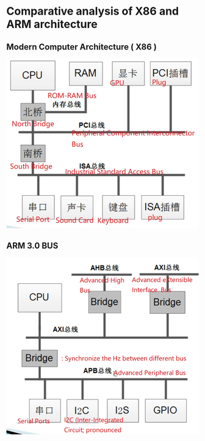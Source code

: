# Comparative analysis of X86 and ARM architecture



## Modern Computer Architecture ( X86 )

![1](https://github.com/knightsummon/Computer-System-Architecture-and-ARM-Assembly-Language/blob/main/2.2%20Comparative%20analysis%20of%20X86%20and%20ARM%20architecture/Comparative%20analysis%20of%20X86%20and%20ARM%20architecture.assets/1.jpg)



## ARM 3.0 BUS

![2](https://github.com/knightsummon/Computer-System-Architecture-and-ARM-Assembly-Language/blob/main/2.2%20Comparative%20analysis%20of%20X86%20and%20ARM%20architecture/Comparative%20analysis%20of%20X86%20and%20ARM%20architecture.assets/2.jpg)
